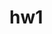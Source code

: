 # hw1
<!-- for this project, I designed an html platform to showcase my bakery business, along with its products and location>